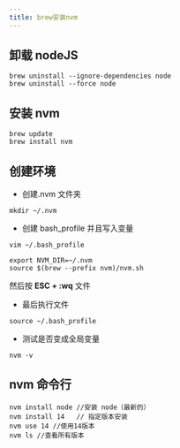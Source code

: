 ```yaml
---
title: brew安装nvm
---
```


## 卸载 nodeJS

```shell
brew uninstall --ignore-dependencies node
brew uninstall --force node
```

## 安装 nvm

```shell
brew update
brew install nvm
```

## 创建环境

- 创建.nvm 文件夹

```shell
mkdir ~/.nvm

```

- 创建 bash_profile 并且写入变量

```shell
vim ~/.bash_profile
```

```shell
export NVM_DIR=~/.nvm
source $(brew --prefix nvm)/nvm.sh
```

然后按 **ESC + :wq** 文件

- 最后执行文件

```shell
source ~/.bash_profile
```

- 测试是否变成全局变量

```shell
nvm -v
```

## nvm 命令行

```shell
nvm install node //安装 node（最新的）
nvm install 14   // 指定版本安装
nvm use 14 //使用14版本
nvm ls //查看所有版本
```
